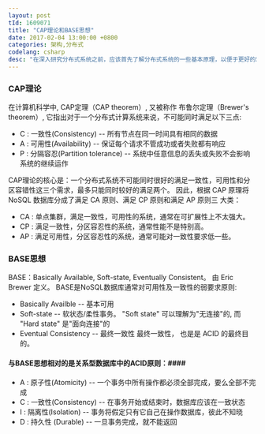 ```yaml
---
layout: post
tId: 1609071
title: "CAP理论和BASE思想"
date: 2017-02-04 13:00:00 +0800
categories: 架构,分布式
codelang: csharp
desc: "在深入研究分布式系统之前，应该首先了解分布式系统的一些基本原理，以便于更好的理解和探索分布式系统的世界，首先是CAP理论和BASE思想"
---
```

### CAP理论 ###
在计算机科学中, CAP定理（CAP theorem）, 又被称作 布鲁尔定理（Brewer's theorem）, 它指出对于一个分布式计算系统来说，不可能同时满足以下三点:
  * C : 一致性(Consistency) -- 所有节点在同一时间具有相同的数据
  * A : 可用性(Availability) -- 保证每个请求不管成功或者失败都有响应
  * P : 分隔容忍(Partition tolerance) -- 系统中任意信息的丢失或失败不会影响系统的继续运作

CAP理论的核心是：一个分布式系统不可能同时很好的满足一致性，可用性和分区容错性这三个需求，最多只能同时较好的满足两个。
因此，根据 CAP 原理将 NoSQL 数据库分成了满足 CA 原则、满足 CP 原则和满足 AP 原则三 大类：
* CA : 单点集群，满足一致性，可用性的系统，通常在可扩展性上不太强大。
* CP : 满足一致性，分区容忍性的系统，通常性能不是特别高。
* AP : 满足可用性，分区容忍性的系统，通常可能对一致性要求低一些。


### BASE思想 ###
BASE：Basically Available, Soft-state, Eventually Consistent。 由 Eric Brewer 定义。
BASE是NoSQL数据库通常对可用性及一致性的弱要求原则:
* Basically Availble -- 基本可用
* Soft-state -- 软状态/柔性事务。 "Soft state" 可以理解为"无连接"的, 而 "Hard state" 是"面向连接"的
* Eventual Consistency -- 最终一致性 最终一致性， 也是是 ACID 的最终目的。

#### 与BASE思想相对的是关系型数据库中的ACID原则：####
* A : 原子性(Atomicity) -- 一个事务中所有操作都必须全部完成，要么全部不完成
* C : 一致性(Consistency) -- 在事务开始或结束时，数据库应该在一致状态
* I : 隔离性(Isolation) -- 事务将假定只有它自己在操作数据库，彼此不知晓
* D : 持久性 (Durable) -- 一旦事务完成，就不能返回

